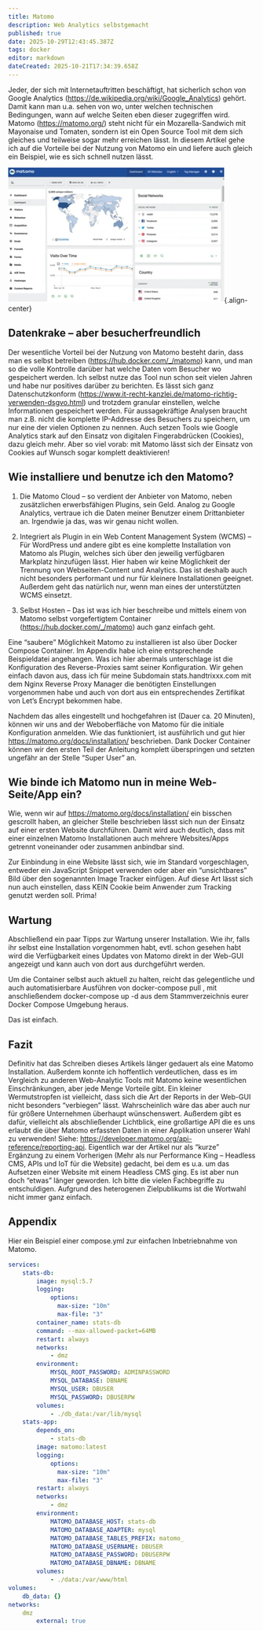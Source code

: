 ```yaml
---
title: Matomo
description: Web Analytics selbstgemacht
published: true
date: 2025-10-29T12:43:45.387Z
tags: docker
editor: markdown
dateCreated: 2025-10-21T17:34:39.658Z
---
```


Jeder, der sich mit Internetauftritten beschäftigt, hat sicherlich schon von Google Analytics (https://de.wikipedia.org/wiki/Google_Analytics) gehört. Damit kann man u.a. sehen von wo, unter welchen technischen Bedingungen, wann auf welche Seiten eben dieser zugegriffen wird. Matomo (https://matomo.org/) steht nicht für ein Mozarella-Sandwich mit Mayonaise und Tomaten, sondern ist ein Open Source Tool mit dem sich gleiches und teilweise sogar mehr erreichen lässt. In diesem Artikel gehe ich auf die Vorteile bei der Nutzung von Matomo ein und liefere auch gleich ein Beispiel, wie es sich schnell nutzen lässt.

![matomo.webp](/assets/projekte/matomo/matomo.webp){.align-center}

## Datenkrake – aber besucherfreundlich

Der wesentliche Vorteil bei der Nutzung von Matomo besteht darin, dass man es selbst betreiben (https://hub.docker.com/_/matomo) kann, und man so die volle Kontrolle darüber hat welche Daten vom Besucher wo gespeichert werden. Ich selbst nutze das Tool nun schon seit vielen Jahren und habe nur positives darüber zu berichten. Es lässt sich ganz Datenschutzkonform (https://www.it-recht-kanzlei.de/matomo-richtig-verwenden-dsgvo.html) und trotzdem granular einstellen, welche Informationen gespeichert werden. Für aussagekräftige Analysen braucht man z.B. nicht die komplette IP-Addresse des Besuchers zu speichern, um nur eine der vielen Optionen zu nennen. Auch setzen Tools wie Google Analytics stark auf den Einsatz von digitalen Fingerabdrücken (Cookies), dazu gleich mehr. Aber so viel vorab: mit Matomo lässt sich der Einsatz von Cookies auf Wunsch sogar komplett deaktivieren!

## Wie installiere und benutze ich den Matomo?

1. Die Matomo Cloud – so verdient der Anbieter von Matomo, neben zusätzlichen erwerbsfähigen Plugins, sein Geld. Analog zu Google Analytics, vertraue ich die Daten meiner Benutzer einem Drittanbieter an. Irgendwie ja das, was wir genau nicht wollen.

2. Integriert als Plugin in ein Web Content Management System (WCMS) – Für WordPress und andere gibt es eine komplette Installation von Matomo als Plugin, welches sich über den jeweilig verfügbaren Markplatz hinzufügen lässt. Hier haben wir keine Möglichkeit der Trennung von Webseiten-Content und Analytics. Das ist deshalb auch nicht besonders performant und nur für kleinere Installationen geeignet. Außerdem geht das natürlich nur, wenn man eines der unterstützten WCMS einsetzt.

3. Selbst Hosten – Das ist was ich hier beschreibe und mittels einem von Matomo selbst vorgefertigtem Container (https://hub.docker.com/_/matomo) auch ganz einfach geht.

Eine “saubere” Möglichkeit Matomo zu installieren ist also über Docker Compose Container. Im Appendix habe ich eine entsprechende Beispieldatei angehangen. Was ich hier abermals unterschlage ist die Konfiguration des Reverse-Proxies samt seiner Konfiguration. Wir gehen einfach davon aus, dass ich für meine Subdomain stats.handtrixxx.com mit dem Nginx Reverse Proxy Manager die benötigten Einstellungen vorgenommen habe und auch von dort aus ein entsprechendes Zertifikat von Let’s Encrypt bekommen habe.

Nachdem das alles eingestellt und hochgefahren ist (Dauer ca. 20 Minuten), können wir uns and der Weboberfläche von Matomo für die initiale Konfiguration anmelden. Wie das funktioniert, ist ausführlich und gut hier https://matomo.org/docs/installation/ beschrieben. Dank Docker Container können wir den ersten Teil der Anleitung komplett überspringen und setzten ungefähr an der Stelle “Super User” an.

## Wie binde ich Matomo nun in meine Web-Seite/App ein?

Wie, wenn wir auf https://matomo.org/docs/installation/ ein bisschen gescrollt haben, an gleicher Stelle beschrieben lässt sich nun der Einsatz auf einer ersten Website durchführen. Damit wird auch deutlich, dass mit einer einzelnen Matomo Installationen auch mehrere Websites/Apps getrennt voneinander oder zusammen anbindbar sind.

Zur Einbindung in eine Website lässt sich, wie im Standard vorgeschlagen, entweder ein JavaScript Snippet verwenden oder aber ein “unsichtbares” Bild über den sogenannten Image Tracker einfügen. Auf diese Art lässt sich nun auch einstellen, dass KEIN Cookie beim Anwender zum Tracking genutzt werden soll. Prima!

## Wartung

Abschließend ein paar Tipps zur Wartung unserer Installation. Wie ihr, falls ihr selbst eine Installation vorgenommen habt, evtl. schon gesehen habt wird die Verfügbarkeit eines Updates von Matomo direkt in der Web-GUI angezeigt und kann auch von dort aus durchgeführt werden.

Um die Container selbst auch aktuell zu halten, reicht das gelegentliche und auch automatisierbare Ausführen von docker-compose pull , mit anschließendem docker-compose up -d aus dem Stammverzeichnis eurer Docker Compose Umgebung heraus.

Das ist einfach.

## Fazit

Definitiv hat das Schreiben dieses Artikels länger gedauert als eine Matomo Installation. Außerdem konnte ich hoffentlich verdeutlichen, dass es im Vergleich zu anderen Web-Analytic Tools mit Matomo keine wesentlichen Einschränkungen, aber jede Menge Vorteile gibt. Ein kleiner Wermutstropfen ist vielleicht, dass sich die Art der Reports in der Web-GUI nicht besonders “verbiegen” lässt. Wahrscheinlich wäre das aber auch nur für größere Unternehmen überhaupt wünschenswert. Außerdem gibt es dafür, vielleicht als abschließender Lichtblick, eine großartige API die es uns erlaubt die über Matomo erfassten Daten in einer Applikation unserer Wahl zu verwenden! Siehe: https://developer.matomo.org/api-reference/reporting-api. Eigentlich war der Artikel nur als “kurze” Ergänzung zu einem Vorherigen (Mehr als nur Performance King – Headless CMS, APIs und IoT für die Website) gedacht, bei dem es u.a. um das Aufsetzen einer Website mit einem Headless CMS ging. Es ist aber nun doch “etwas” länger geworden. Ich bitte die vielen Fachbegriffe zu entschuldigen. Aufgrund des heterogenen Zielpublikums ist die Wortwahl nicht immer ganz einfach.

## Appendix

Hier ein Beispiel einer compose.yml zur einfachen Inbetriebnahme von Matomo.

```yaml
services:
    stats-db:
        image: mysql:5.7
        logging:
            options:
              max-size: "10m"
              max-file: "3"
        container_name: stats-db
        command: --max-allowed-packet=64MB
        restart: always
        networks: 
            - dmz
        environment:
            MYSQL_ROOT_PASSWORD: ADMINPASSWORD
            MYSQL_DATABASE: DBNAME
            MYSQL_USER: DBUSER
            MYSQL_PASSWORD: DBUSERPW
        volumes:
            - ./db_data:/var/lib/mysql
    stats-app:
        depends_on:
            - stats-db
        image: matomo:latest
        logging:
            options:
              max-size: "10m"
              max-file: "3"
        restart: always
        networks: 
            - dmz
        environment:
            MATOMO_DATABASE_HOST: stats-db
            MATOMO_DATABASE_ADAPTER: mysql
            MATOMO_DATABASE_TABLES_PREFIX: matomo_
            MATOMO_DATABASE_USERNAME: DBUSER
            MATOMO_DATABASE_PASSWORD: DBUSERPW
            MATOMO_DATABASE_DBNAME: DBNAME
        volumes:
            - ./data:/var/www/html
volumes:
    db_data: {}
networks:
    dmz
        external: true
```
